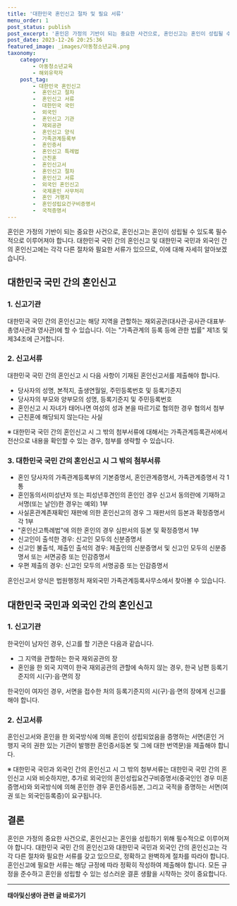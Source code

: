 ```yaml
---
title: '대한민국 혼인신고 절차 및 필요 서류'
menu_order: 1
post_status: publish
post_excerpt: '혼인은 가정의 기반이 되는 중요한 사건으로, 혼인신고는 혼인이 성립될 수 있도록 필수적으로 이루어져야 합니다. 대한민국 국민 간의 혼인신고 및 대한민국 국민과 외국인 간의 혼인신고에는 각각 다른 절차와 필요한 서류가 있으므로, 이에 대해 자세히 알아보겠습니다.'
post_date: 2023-12-26 20:25:36
featured_image: _images/아동청소년교육.png
taxonomy:
    category:
        - 아동청소년교육
        - 해외유학자
    post_tag:
        - 대한민국 혼인신고
        -  혼인신고 절차
        -  혼인신고 서류
        -  대한민국 국민
        -  외국인
        -  혼인신고 기관
        -  재외공관
        -  혼인신고 양식
        -  가족관계등록부
        -  혼인증서
        -  혼인신고 특례법
        -  근친혼
        -  혼인신고서
        -  혼인신고 절차
        -  혼인신고 서류
        -  외국인 혼인신고
        -  국제혼인 사무처리
        -  혼인 거행지
        -  혼인성립요건구비증명서
        -  국적증명서
---
```



혼인은 가정의 기반이 되는 중요한 사건으로, 혼인신고는 혼인이 성립될 수 있도록 필수적으로 이루어져야 합니다. 대한민국 국민 간의 혼인신고 및 대한민국 국민과 외국인 간의 혼인신고에는 각각 다른 절차와 필요한 서류가 있으므로, 이에 대해 자세히 알아보겠습니다.

## 대한민국 국민 간의 혼인신고

### 1. 신고기관

대한민국 국민 간의 혼인신고는 해당 지역을 관할하는 재외공관(대사관·공사관·대표부·총영사관과 영사관)에 할 수 있습니다. 이는 "가족관계의 등록 등에 관한 법률" 제1조 및 제34조에 근거합니다.

### 2. 신고서류

대한민국 국민 간의 혼인신고 시 다음 사항이 기재된 혼인신고서를 제출해야 합니다.

- 당사자의 성명, 본적지, 출생연월일, 주민등록번호 및 등록기준지
- 당사자의 부모와 양부모의 성명, 등록기준지 및 주민등록번호
- 혼인신고 시 자녀가 태어나면 여성의 성과 본을 따르기로 협의한 경우 협의서 첨부
- 근친혼에 해당되지 않는다는 사실

※ 대한민국 국민 간의 혼인신고 시 그 밖의 첨부서류에 대해서는 가족관계등록관서에서 전산으로 내용을 확인할 수 있는 경우, 첨부를 생략할 수 있습니다.

### 3. 대한민국 국민 간의 혼인신고 시 그 밖의 첨부서류

- 혼인 당사자의 가족관계등록부의 기본증명서, 혼인관계증명서, 가족관계증명서 각 1통
- 혼인동의서(미성년자 또는 피성년후견인의 혼인인 경우 신고서 동의란에 기재하고 서명(또는 날인)한 경우는 예외) 1부
- 사실혼관계존재확인 재판에 의한 혼인신고의 경우 그 재판서의 등본과 확정증명서 각 1부
- "혼인신고특례법"에 의한 혼인의 경우 심판서의 등본 및 확정증명서 1부
- 신고인이 출석한 경우: 신고인 모두의 신분증명서
- 신고인 불출석, 제출인 출석의 경우: 제출인의 신분증명서 및 신고인 모두의 신분증명서 또는 서면공증 또는 인감증명서
- 우편 제출의 경우: 신고인 모두의 서명공증 또는 인감증명서

혼인신고서 양식은 법원행정처 재외국민 가족관계등록사무소에서 찾아볼 수 있습니다.

## 대한민국 국민과 외국인 간의 혼인신고

### 1. 신고기관

한국인이 남자인 경우, 신고를 할 기관은 다음과 같습니다.

- 그 지역을 관할하는 한국 재외공관의 장
- 혼인을 한 외국 지역이 한국 재외공관의 관할에 속하지 않는 경우, 한국 남편 등록기준지의 시(구)·읍·면의 장

한국인이 여자인 경우, 서면을 접수한 처의 등록기준지의 시(구)·읍·면의 장에게 신고를 해야 합니다.

### 2. 신고서류

혼인신고서와 혼인을 한 외국방식에 의해 혼인이 성립되었음을 증명하는 서면(혼인 거행지 국의 권한 있는 기관이 발행한 혼인증서등본 및 그에 대한 번역문)을 제출해야 합니다.

※ 대한민국 국민과 외국인 간의 혼인신고 시 그 밖의 첨부서류는 대한민국 국민 간의 혼인신고 시와 비슷하지만, 추가로 외국인의 혼인성립요건구비증명서(중국인인 경우 미혼증명서)와 외국방식에 의해 혼인한 경우 혼인증서등본, 그리고 국적을 증명하는 서면(여권 또는 외국인등록증)이 요구됩니다.

## 결론

혼인은 가정의 중요한 사건으로, 혼인신고는 혼인을 성립하기 위해 필수적으로 이루어져야 합니다. 대한민국 국민 간의 혼인신고와 대한민국 국민과 외국인 간의 혼인신고는 각각 다른 절차와 필요한 서류를 갖고 있으므로, 정확하고 완벽하게 절차를 따라야 합니다. 혼인신고에 필요한 서류는 해당 규정에 따라 정확히 작성하여 제출해야 합니다. 모든 규정을 준수하고 혼인을 성립할 수 있는 성스러운 결혼 생활을 시작하는 것이 중요합니다.

<!-- wp:separator -->
<hr class="wp-block-separator has-alpha-channel-opacity"/>
<!-- /wp:separator -->

<!-- wp:group {"backgroundColor":"base","layout":{"type":"constrained"}} -->
<div class="wp-block-group has-base-background-color has-background"><!-- wp:paragraph {"align":"center","fontSize":"medium"} -->
<p class="has-text-align-center has-large-font-size"><strong>태아및신생아 관련 글 바로가기</strong></p>
<!-- /wp:paragraph -->


<!-- wp:latest-posts
{"categories":[{"id":1496,"count":19,"description":"","link":"https://uknowlaw.com/category/%ed%83%9c%ec%95%84%eb%b0%8f%ec%8b%a0%ec%83%9d%ec%95%84/","name":"태아및신생아","slug":"태아및신생아","taxonomy":"category","parent":0,"meta":[],"_links":{"self":[{"href":"https://uknowlaw.com/wp-json/wp/v2/categories/1496"}],"collection":[{"href":"https://uknowlaw.com/wp-json/wp/v2/categories"}],"about":[{"href":"https://uknowlaw.com/wp-json/wp/v2/taxonomies/category"}],"wp:post_type":[{"href":"https://uknowlaw.com/wp-json/wp/v2/posts?categories=1496"}],"curies":[{"name":"wp","href":"https://api.w.org/{rel}","templated":true}]}}],"postsToShow":100,"excerptLength":28,"postLayout":"grid","columns":2,"featuredImageAlign":"left","featuredImageSizeSlug":"large","fontSize":"small"} /--></div>
<!-- /wp:group -->